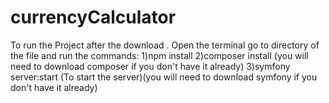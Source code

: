 # currencyCalculator
To run the Project after the download .
Open the terminal go to directory of the file and run the commands:
1)npm install
2)composer install (you will need to download composer if you don't have it already)
3)symfony server:start (To start the server)(you will need to download symfony if you don't have it already)
